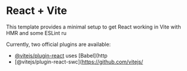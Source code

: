 # React + Vite

This template provides a minimal setup to get React working in Vite with HMR and some ESLint ru

Currently, two official plugins are available:

- [@vitejs/plugin-react](https://github.com/vitejs/vite-plugin-react/blob/main/packages/plugin-react/README.md) uses [Babel](http
- [@vitejs/plugin-react-swc](https://github.com/vitejs/
